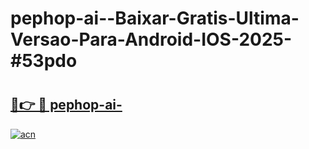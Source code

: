 # pephop-ai--Baixar-Gratis-Ultima-Versao-Para-Android-IOS-2025-#53pdo

# <h2><a href="https://ainizakaria.my?title=pephop-ai-&ref=22M">🔗👉 🔴 pephop-ai-</a></h2>

[![acn](https://github.com/user-attachments/assets/0f9c940e-d8b0-45ae-aac7-cd30a18b3e1c)](https://ainizakaria.my?title=pephop-ai-&ref=22M)

